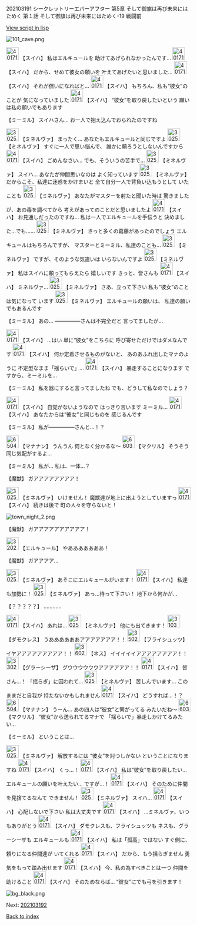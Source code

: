 202103191 シークレットリーエバーアフター 第5章 そして御旗は再び未来にはためく 第１話 そして御旗は再び未来にはためく-19 戦闘前

[View script in lisp](../scripts/202103191.txt)

![101_cave.png](../images/backgrounds/101_cave.png)

<img src="../images/units/401711.png" alt="401711.png" height="34"/>
【スイハ】
私はエルキュールを
助けてあげられなかったんです…

<img src="../images/units/401711.png" alt="401711.png" height="34"/>
【スイハ】
だから、せめて彼女の願いを
叶えてあげたいと思いました…

<img src="../images/units/401711.png" alt="401711.png" height="34"/>
【スイハ】
それが償いになればと…

<img src="../images/units/401711.png" alt="401711.png" height="34"/>
【スイハ】
もちろん、私も“彼女”のことが
気になっていました

<img src="../images/units/401711.png" alt="401711.png" height="34"/>
【スイハ】
“彼女”を取り戻したいという
願いは私の願いでもあります

【ミーミル】
スイハさん…
お一人で抱え込んでおられたのですね

<img src="../images/units/302511.png" alt="302511.png" height="34"/>
【ミネルヴァ】
まったく…
あなたもエルキュールと同じですよ

<img src="../images/units/302511.png" alt="302511.png" height="34"/>
【ミネルヴァ】
すぐに一人で思い悩んで、
誰かに頼ろうとしないんですから

<img src="../images/units/401711.png" alt="401711.png" height="34"/>
【スイハ】
ごめんなさい…
でも、そういうの苦手で…

<img src="../images/units/302511.png" alt="302511.png" height="34"/>
【ミネルヴァ】
スイハ…
あなたが仲間思いなのは
よく知っています

<img src="../images/units/302511.png" alt="302511.png" height="34"/>
【ミネルヴァ】
だからこそ、私達に迷惑をかけまいと
全て自分一人で背負い込もうとして
いたことも

<img src="../images/units/302511.png" alt="302511.png" height="34"/>
【ミネルヴァ】
あなたがマスターを射たと聞いた時は
驚きましたが、あの毒を調べてから
考えがあってのことだと思いましたよ

<img src="../images/units/401711.png" alt="401711.png" height="34"/>
【スイハ】
お見通しだったのですね…
私は一人でエルキュールを手伝うと
決めました…でも……

<img src="../images/units/302511.png" alt="302511.png" height="34"/>
【ミネルヴァ】
きっと多くの葛藤があったのでしょう
エルキュールはもちろんですが、
マスターとミーミル、私達のことも…

<img src="../images/units/302511.png" alt="302511.png" height="34"/>
【ミネルヴァ】
ですが、そのような気遣いは
いらないんですよ

<img src="../images/units/302511.png" alt="302511.png" height="34"/>
【ミネルヴァ】
私はスイハに頼ってもらえたら
嬉しいです
きっと、皆さんも

<img src="../images/units/401711.png" alt="401711.png" height="34"/>
【スイハ】
ミネルヴァ…

<img src="../images/units/302511.png" alt="302511.png" height="34"/>
【ミネルヴァ】
さあ、立って下さい
私も“彼女”のことは気になって
います

<img src="../images/units/302511.png" alt="302511.png" height="34"/>
【ミネルヴァ】
エルキュールの願いは、
私達の願いでもあるんです

【ミーミル】
あの…
―――――さんは不完全だと
言ってましたが…

<img src="../images/units/401711.png" alt="401711.png" height="34"/>
【スイハ】
…はい
単に“彼女”をこちらに
呼び寄せただけではダメなんです

<img src="../images/units/401711.png" alt="401711.png" height="34"/>
【スイハ】
何か定着させるものがないと、
あのあふれ出したマナのように
不定型なまま「揺らいで」…

<img src="../images/units/401711.png" alt="401711.png" height="34"/>
【スイハ】
暴走することになります
ですから、ミーミルを…

【ミーミル】
私を器にすると言ってましたね
でも、どうして私なのでしょう？

<img src="../images/units/401711.png" alt="401711.png" height="34"/>
【スイハ】
自覚がないようなので
はっきり言います
ミーミル…

<img src="../images/units/401711.png" alt="401711.png" height="34"/>
【スイハ】
あなたからは“彼女”と同じものを
感じるんです

【ミーミル】
私が―――――さんと…！？

<img src="../images/units/6504011.png" alt="6504011.png" height="34"/>
【マナナン】
うんうん
何となく分かるな～

<img src="../images/units/6603811.png" alt="6603811.png" height="34"/>
【マクリル】
そうそう
同じ気配がするよ…

【ミーミル】
私が…
私は、一体…？

【魔獣】
ガアアアアアアアア！

<img src="../images/units/302511.png" alt="302511.png" height="34"/>
【ミネルヴァ】
いけません！
魔獣達が地上に出ようとしていますっ

<img src="../images/units/401711.png" alt="401711.png" height="34"/>
【スイハ】
続きは後で
町の人々を守らないと！

![town_night_2.png](../images/backgrounds/town_night_2.png)

【魔獣】
ガアアアアアアアアアア！

<img src="../images/units/3202511.png" alt="3202511.png" height="34"/>
【エルキュール】
やあああああああ！

【魔獣】
ガアアアア…

<img src="../images/units/302511.png" alt="302511.png" height="34"/>
【ミネルヴァ】
あそこにエルキュールがいます！

<img src="../images/units/401711.png" alt="401711.png" height="34"/>
【スイハ】
私達も加勢に！

<img src="../images/units/302511.png" alt="302511.png" height="34"/>
【ミネルヴァ】
あっ…待って下さい！
地下から何かが…

【？？？？？】
…………

<img src="../images/units/401711.png" alt="401711.png" height="34"/>
【スイハ】
あれは…

<img src="../images/units/302511.png" alt="302511.png" height="34"/>
【ミネルヴァ】
他にも出てきます！

<img src="../images/units/3103519.png" alt="3103519.png" height="34"/>
【ダモクレス】
うああああああアアアアアアア！！

<img src="../images/units/3502719.png" alt="3502719.png" height="34"/>
【フライシュッツ】
イヤアアアアアアアアア！！

<img src="../images/units/3602019.png" alt="3602019.png" height="34"/>
【ネス】
イイイイイアアアアアアアア！！

<img src="../images/units/3302619.png" alt="3302619.png" height="34"/>
【グラーシーザ】
グウウウウウウアアアアアア！！

<img src="../images/units/401711.png" alt="401711.png" height="34"/>
【スイハ】
皆さん…！
「揺らぎ」に囚われて…

<img src="../images/units/302511.png" alt="302511.png" height="34"/>
【ミネルヴァ】
苦しんでいます…
このままだと自我が
持たないかもしれません

<img src="../images/units/401711.png" alt="401711.png" height="34"/>
【スイハ】
どうすれば…！？

<img src="../images/units/6504011.png" alt="6504011.png" height="34"/>
【マナナン】
うーん…
あの四人は“彼女”と繋がってる
みたいだね～

<img src="../images/units/6603811.png" alt="6603811.png" height="34"/>
【マクリル】
“彼女”から送られてるマナで
「揺らいで」暴走しかけてるみたい…

【ミーミル】
ということは…

<img src="../images/units/302511.png" alt="302511.png" height="34"/>
【ミネルヴァ】
解放するには
“彼女”を討つしかない
ということになりますね

<img src="../images/units/401711.png" alt="401711.png" height="34"/>
【スイハ】
くっ…！

<img src="../images/units/401711.png" alt="401711.png" height="34"/>
【スイハ】
私は“彼女”を取り戻したい…
エルキュールの願いを叶えたい…
ですが…！

<img src="../images/units/401711.png" alt="401711.png" height="34"/>
【スイハ】
そのために仲間を見捨てるなんて
できません！

<img src="../images/units/302511.png" alt="302511.png" height="34"/>
【ミネルヴァ】
スイハ…

<img src="../images/units/401711.png" alt="401711.png" height="34"/>
【スイハ】
心配しないで下さい
私は大丈夫です

<img src="../images/units/401711.png" alt="401711.png" height="34"/>
【スイハ】
…ミネルヴァ、いつもありがとう

<img src="../images/units/401711.png" alt="401711.png" height="34"/>
【スイハ】
ダモクレスも、フライシュッツも
ネスも、グラーシーザも
エルキュールも

<img src="../images/units/401711.png" alt="401711.png" height="34"/>
【スイハ】
私は「孤高」ではない
すぐ側に、頼りになる仲間達が
いてくれる

<img src="../images/units/401711.png" alt="401711.png" height="34"/>
【スイハ】
だから、もう揺らぎません
勇気をもって踏み出せます

<img src="../images/units/401711.png" alt="401711.png" height="34"/>
【スイハ】
今、私の為すべきことは一つ
仲間を助けること

<img src="../images/units/401711.png" alt="401711.png" height="34"/>
【スイハ】
そのためならば…
“彼女”にでも弓を引きます！

![bg_black.png](../images/backgrounds/bg_black.png)


Next: [202103192](202103192.md)

[Back to index](index.md)
